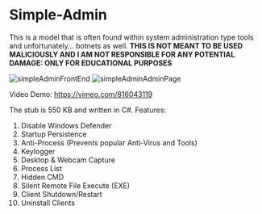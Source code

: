 # Simple-Admin
This is a model that is often found within system administration type tools and unfortunately... botnets as well. **THIS IS NOT MEANT TO BE USED MALICIOUSLY AND I AM NOT RESPONSIBLE FOR ANY POTENTIAL DAMAGE: ONLY FOR EDUCATIONAL PURPOSES**

![simpleAdminFrontEnd](https://github.com/rykergogo/Simple-Admin/assets/87205868/da064c26-7a83-4c22-942b-a9284d05d58f)
![simpleAdminAdminPage](https://github.com/rykergogo/Simple-Admin/assets/87205868/01f01049-813d-4667-af3d-3f7aa253f1ff)


Video Demo: https://vimeo.com/816043119

The stub is 550 KB and written in C#.
Features:
1. Disable Windows Defender
2. Startup Persistence
3. Anti-Process (Prevents popular Anti-Virus and Tools)
4. Keylogger
5. Desktop & Webcam Capture
6. Process List
7. Hidden CMD
8. Silent Remote File Execute (EXE)
9. Client Shutdown/Restart
10. Uninstall Clients
